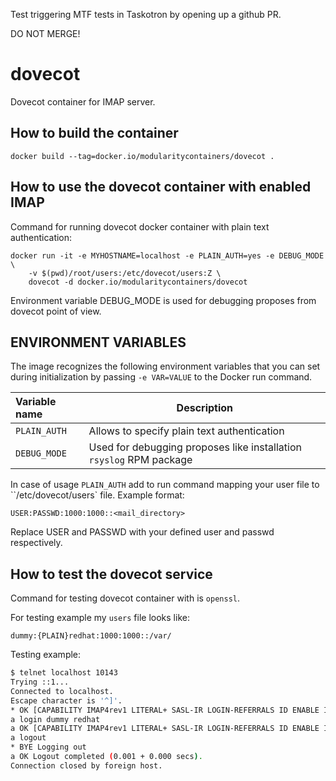 Test triggering MTF tests in Taskotron by opening up a github PR.

DO NOT MERGE!

# dovecot
Dovecot container for IMAP server.


## How to build the container

```docker build --tag=docker.io/modularitycontainers/dovecot .```


## How to use the dovecot container with enabled IMAP

Command for running dovecot docker container with plain text authentication:
```
docker run -it -e MYHOSTNAME=localhost -e PLAIN_AUTH=yes -e DEBUG_MODE \
    -v $(pwd)/root/users:/etc/dovecot/users:Z \
    dovecot -d docker.io/modularitycontainers/dovecot
```

Environment variable DEBUG_MODE is used for debugging proposes
from dovecot point of view.

## ENVIRONMENT VARIABLES

The image recognizes the following environment variables that you can set during initialization
by passing `-e VAR=VALUE` to the Docker run command.

|    Variable name    |        Description                                                  |
| :------------------ | --------------------------------------------------------------------|
|    `PLAIN_AUTH`     | Allows to specify plain text authentication                         |
|    `DEBUG_MODE`     | Used for debugging proposes like installation `rsyslog` RPM package |

In case of usage `PLAIN_AUTH` add to run command mapping your user file to ``/etc/dovecot/users` file.
Example format:
```
USER:PASSWD:1000:1000::<mail_directory>
```
Replace USER and PASSWD with your defined user and passwd respectively.

## How to test the dovecot service

Command for testing dovecot container with
is ```openssl```.

For testing example my `users` file looks like:
```
dummy:{PLAIN}redhat:1000:1000::/var/
```

Testing example:
```bash
$ telnet localhost 10143
Trying ::1...
Connected to localhost.
Escape character is '^]'.
* OK [CAPABILITY IMAP4rev1 LITERAL+ SASL-IR LOGIN-REFERRALS ID ENABLE IDLE AUTH=PLAIN AUTH=LOGIN] Dovecot ready.
a login dummy redhat
a OK [CAPABILITY IMAP4rev1 LITERAL+ SASL-IR LOGIN-REFERRALS ID ENABLE IDLE SORT SORT=DISPLAY THREAD=REFERENCES THREAD=REFS THREAD=ORDEREDSUBJECT MULTIAPPEND URL-PARTIAL CATENATE UNSELECT CHILDREN NAMESPACE UIDPLUS LIST-EXTENDED I18NLEVEL=1 CONDSTORE QRESYNC ESEARCH ESORT SEARCHRES WITHIN CONTEXT=SEARCH LIST-STATUS BINARY MOVE] Logged in
a logout
* BYE Logging out
a OK Logout completed (0.001 + 0.000 secs).
Connection closed by foreign host.

```
